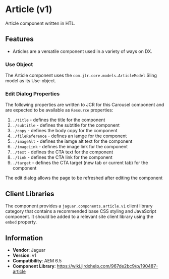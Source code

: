 <!-- Jaguar Component -->
Article (v1)
====
Article component written in HTL.

## Features

* Articles are a versatile component used in a variety of ways on DX.

### Use Object
The Article component uses the `com.jlr.core.models.ArticleModel` Sling model as its Use-object.

### Edit Dialog Properties
The following properties are written to JCR for this Carousel component and are expected to be available as `Resource` properties:

1. `./title` - defines the title for the component
2. `./subtitle` - defines the subtitle for the component
3. `./copy` - defines the body copy for the component
4. `./fileReference` - defines an iamge for the component
5. `./imageAlt` - defines the iamge alt text for the component
6. `./imageLink` - defines the image link for the component
7. `./text` - defines the CTA text for the component
8. `./link` - defines the CTA link for the component
9. `./target` - defines the CTA target (new tab or current tab) for the component


The edit dialog allows the page to be refreshed after editing the component

## Client Libraries
The component provides a `jaguar.components.article.v1` client library category that contains a recommended base
CSS styling and JavaScript component. It should be added to a relevant site client library using the `embed` property.

## Information
* **Vendor**: Jaguar
* **Version**: v1
* **Compatibility**: AEM 6.5
* **Component Library**: https://wiki.jlrdxhelp.com/967de2bc9/p/190487-article
